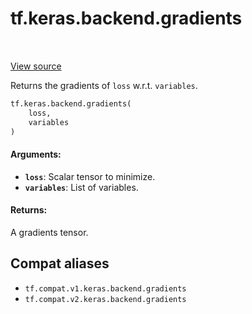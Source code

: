 <div itemscope itemtype="http://developers.google.com/ReferenceObject">
<meta itemprop="name" content="tf.keras.backend.gradients" />
<meta itemprop="path" content="Stable" />
</div>

# tf.keras.backend.gradients

<!-- Insert buttons and diff -->

<table class="tfo-notebook-buttons tfo-api" align="left">
</table>

<a target="_blank" href="/code/stable/tensorflow/python/keras/backend.py">View source</a>



Returns the gradients of `loss` w.r.t. `variables`.

``` python
tf.keras.backend.gradients(
    loss,
    variables
)
```



<!-- Placeholder for "Used in" -->


#### Arguments:


* <b>`loss`</b>: Scalar tensor to minimize.
* <b>`variables`</b>: List of variables.


#### Returns:

A gradients tensor.


## Compat aliases

* `tf.compat.v1.keras.backend.gradients`
* `tf.compat.v2.keras.backend.gradients`

